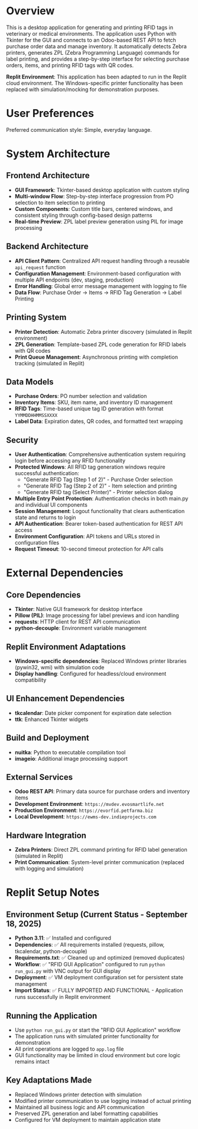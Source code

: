 # Overview

This is a desktop application for generating and printing RFID tags in veterinary or medical environments. The application uses Python with Tkinter for the GUI and connects to an Odoo-based REST API to fetch purchase order data and manage inventory. It automatically detects Zebra printers, generates ZPL (Zebra Programming Language) commands for label printing, and provides a step-by-step interface for selecting purchase orders, items, and printing RFID tags with QR codes.

**Replit Environment**: This application has been adapted to run in the Replit cloud environment. The Windows-specific printer functionality has been replaced with simulation/mocking for demonstration purposes.

# User Preferences

Preferred communication style: Simple, everyday language.

# System Architecture

## Frontend Architecture
- **GUI Framework**: Tkinter-based desktop application with custom styling
- **Multi-window Flow**: Step-by-step interface progression from PO selection to item selection to printing
- **Custom Components**: Custom title bars, centered windows, and consistent styling through config-based design patterns
- **Real-time Preview**: ZPL label preview generation using PIL for image processing

## Backend Architecture
- **API Client Pattern**: Centralized API request handling through a reusable `api_request` function
- **Configuration Management**: Environment-based configuration with multiple API endpoints (dev, staging, production)
- **Error Handling**: Global error message management with logging to file
- **Data Flow**: Purchase Order → Items → RFID Tag Generation → Label Printing

## Printing System
- **Printer Detection**: Automatic Zebra printer discovery (simulated in Replit environment)
- **ZPL Generation**: Template-based ZPL code generation for RFID labels with QR codes
- **Print Queue Management**: Asynchronous printing with completion tracking (simulated in Replit)

## Data Models
- **Purchase Orders**: PO number selection and validation
- **Inventory Items**: SKU, item name, and inventory ID management
- **RFID Tags**: Time-based unique tag ID generation with format `YYMMDDHHMMSSXXXX`
- **Label Data**: Expiration dates, QR codes, and formatted text wrapping

## Security
- **User Authentication**: Comprehensive authentication system requiring login before accessing any RFID functionality
- **Protected Windows**: All RFID tag generation windows require successful authentication:
  - "Generate RFID Tag (Step 1 of 2)" - Purchase Order selection
  - "Generate RFID Tag (Step 2 of 2)" - Item selection and printing
  - "Generate RFID tag (Select Printer)" - Printer selection dialog
- **Multiple Entry Point Protection**: Authentication checks in both main.py and individual UI components
- **Session Management**: Logout functionality that clears authentication state and returns to login
- **API Authentication**: Bearer token-based authentication for REST API access
- **Environment Configuration**: API tokens and URLs stored in configuration files
- **Request Timeout**: 10-second timeout protection for API calls

# External Dependencies

## Core Dependencies
- **Tkinter**: Native GUI framework for desktop interface
- **Pillow (PIL)**: Image processing for label previews and icon handling
- **requests**: HTTP client for REST API communication
- **python-decouple**: Environment variable management

## Replit Environment Adaptations
- **Windows-specific dependencies**: Replaced Windows printer libraries (pywin32, wmi) with simulation code
- **Display handling**: Configured for headless/cloud environment compatibility

## UI Enhancement Dependencies
- **tkcalendar**: Date picker component for expiration date selection
- **ttk**: Enhanced Tkinter widgets

## Build and Deployment
- **nuitka**: Python to executable compilation tool
- **imageio**: Additional image processing support

## External Services
- **Odoo REST API**: Primary data source for purchase orders and inventory items
- **Development Environment**: `https://mvdev.evosmartlife.net`
- **Production Environment**: `https://evorfid.petfarma.biz`
- **Local Development**: `https://ewms-dev.indieprojects.com`

## Hardware Integration
- **Zebra Printers**: Direct ZPL command printing for RFID label generation (simulated in Replit)
- **Print Communication**: System-level printer communication (replaced with logging and simulation)

# Replit Setup Notes

## Environment Setup (Current Status - September 18, 2025)
- **Python 3.11**: ✅ Installed and configured
- **Dependencies**: ✅ All requirements installed (requests, pillow, tkcalendar, python-decouple)
- **Requirements.txt**: ✅ Cleaned up and optimized (removed duplicates)
- **Workflow**: ✅ "RFID GUI Application" configured to run `python run_gui.py` with VNC output for GUI display
- **Deployment**: ✅ VM deployment configuration set for persistent state management
- **Import Status**: ✅ FULLY IMPORTED AND FUNCTIONAL - Application runs successfully in Replit environment

## Running the Application
- Use `python run_gui.py` or start the "RFID GUI Application" workflow
- The application runs with simulated printer functionality for demonstration
- All print operations are logged to `app.log` file
- GUI functionality may be limited in cloud environment but core logic remains intact

## Key Adaptations Made
- Replaced Windows printer detection with simulation
- Modified printer communication to use logging instead of actual printing
- Maintained all business logic and API communication
- Preserved ZPL generation and label formatting capabilities
- Configured for VM deployment to maintain application state